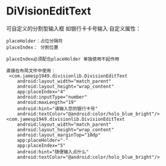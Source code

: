 # DiVisionEditText
可自定义的分割型输入框 如银行卡卡号输入
自定义属性： 
      
    placeHolder：占位分隔符
    placeIndex： 分割位置
    
    placeIndex必须配合placeHolder 单独使用不起作用
    
    直接在布局文件中使用：
     <com.jamesp1949.divisionlib.DivisionEditText
        android:layout_width="match_parent"
        android:layout_height="wrap_content"
        app:placeIndex="4"
        android:inputType="number"
        android:maxLength="19"
        android:hint="请输入您的银行卡号"
        android:textColor="@android:color/holo_blue_bright"/>
    <com.jamesp1949.divisionlib.DivisionEditText
        android:layout_width="match_parent"
        android:layout_height="wrap_content"
        android:layout_marginTop="10dp"
        app:placeHolder="-"
        app:placeIndex="5"
        android:hint="随便输入点什么"
        android:textColor="@android:color/holo_blue_bright"/>
